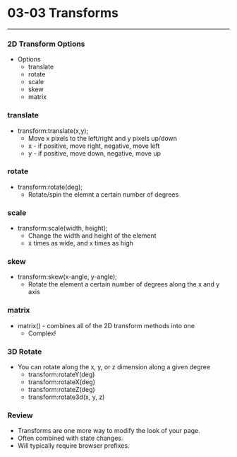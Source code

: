 #  03-03 Transforms

---

### 2D Transform Options
- Options
    - translate
    - rotate
    - scale
    - skew
    - matrix

### translate
- transform:translate(x,y);
    - Move x pixels to the left/right and y pixels up/down
    - x - if positive, move right, negative, move left
    - y - if positive, move down, negative, move up

### rotate
- transform:rotate(deg);
    - Rotate/spin the elemnt a certain number of degrees

### scale
- transform:scale(width, height);
    - Change the width and height of the element
    - x times as wide, and x times as high

### skew
- transform:skew(x-angle, y-angle);
    - Rotate the element a certain number of degrees along the x and y axis

### matrix
- matrix() - combines all of the 2D transform methods into one
    - Complex!

### 3D Rotate
- You can rotate along the x, y, or z dimension along a given degree
    - transform:rotateY(deg)
    - transform:rotateX(deg)
    - transform:rotateZ(deg)
    - transform:rotate3d(x, y, z)

### Review
- Transforms are one more way to modify the look of your page.
- Often combined with state changes.
- Will typically require browser prefixes.